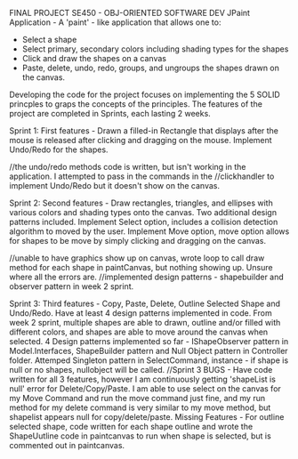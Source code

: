 FINAL PROJECT
SE450 - OBJ-ORIENTED SOFTWARE DEV
JPaint Application - A 'paint' - like application that allows one to:
  - Select a shape
  - Select primary, secondary colors including shading types for the shapes
  - Click and draw the shapes on a canvas
  - Paste, delete, undo, redo, groups, and ungroups the shapes drawn on the canvas.

Developing the code for the project focuses on implementing the 5 SOLID princples to graps the concepts of the principles.
The features of the project are completed in Sprints, each lasting 2 weeks. 

Sprint 1: First features -
Drawn a filled-in Rectangle that displays after the mouse is released after clicking and dragging on the mouse.
Implement Undo/Redo for the shapes.

//the undo/redo methods code is written, but isn't working in the application. I attempted to pass in the commands in the
//clickhandler to implement Undo/Redo but it doesn't show on the canvas.

Sprint 2: Second features - 
Draw rectangles, triangles, and ellipses with various colors and shading types onto the canvas. Two additional design patterns included. 
Implement Select option, includes a collision detection algorithm to moved by the user.
Implement Move option, move option allows for shapes to be move by simply clicking and dragging on the canvas. 

//unable to have graphics show up on canvas, wrote loop to call draw method for each shape in paintCanvas, but nothing showing up. Unsure where all the errors are. 
//implemented design patterns - shapebuilder and observer pattern in week 2 sprint.

Sprint 3: Third features - 
Copy, Paste, Delete, Outline Selected Shape and Undo/Redo. Have at least 4 design patterns implemented in code. From week 2 sprint, multiple shapes are able to drawn, outline and/or filled with different colors, and shapes are able to move around the canvas when selected. 
4 Design patterns implemented so far - IShapeObserver pattern in Model.Interfaces, ShapeBuilder pattern and Null Object pattern in Controller folder. Attemped Singleton pattern in SelectCommand, instance - if shape is null or no shapes, nullobject will be called. 
//Sprint 3 BUGS - Have code written for all 3 features, however I am continuously getting 'shapeList is null' error for Delete/Copy/Paste. I am able to use select on the canvas for my Move Command and run the move command just fine, and my run method for my delete command is very similar to my move method, but shapelist appears null for copy/delete/paste. 
Missing Features - For outline selected shape, code written for each shape outline and wrote the ShapeUutline code in paintcanvas to run when shape is selected, but is commented out in paintcanvas.
